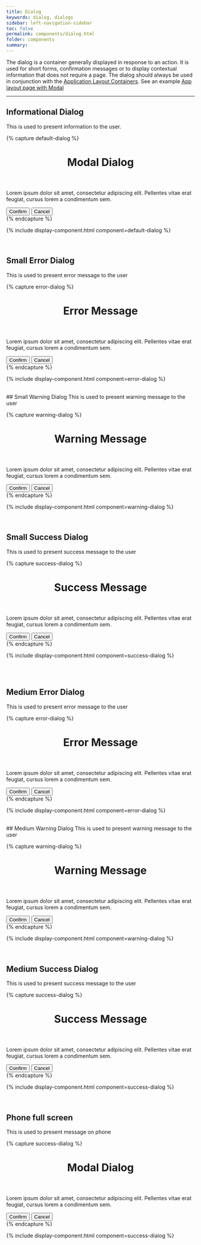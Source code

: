 ```yaml
---
title: Dialog
keywords: dialog, dialogs
sidebar: left-navigation-sidebar
toc: false
permalink: components/dialog.html
folder: components
summary:
---
```


The dialog is a container generally displayed in response to an action. It is used for short forms, confirmation messages or to display contextual information that does not require a page. The dialog should always be used in conjunction with the [Application Layout Containers](/layouts/application-layout.html#application-with-ui-overlay). See an example [App layout page with Modal](/demo-pages/modal-overlay-demo-page.html)

<hr/>

## Informational Dialog
This is used to present information to the user.

{% capture default-dialog %}
<div class="modal-demo-bg">
<div class="fd-dialog--small" role="dialog">
  <div class="fd-dialog__content" role="document">
      <header class="fd-dialog__header">
          <h1 class="fd-dialog__title sap-icon--message">Modal Dialog</h1>
      </header>
    <div class="fd-dialog__body">
            <p>Lorem ipsum dolor sit amet, consectetur adipiscing elit. Pellentes vitae erat feugiat, cursus lorem a condimentum sem.</p>
    </div>
    <footer class="fd-dialog__footer">
        <div class="fd-dialog__actions">
         <button class=" fd-button--emphasized">Confirm</button>
          <button class=" fd-button--secondary">Cancel</button>
        </div>
    </footer>
  </div>

</div>
</div>
{% endcapture %}

{% include display-component.html component=default-dialog %}

<br/>

## Small Error Dialog
This is used to present error message to the user 

{% capture error-dialog %}
<div class="modal-demo-bg">
<div class="fd-dialog--small" role="dialog">
  <div class="fd-dialog__content" role="document">
      <header class="fd-dialog__header-error">
          <h1 class="fd-dialog__title sap-icon--message-error">Error Message</h1>
      </header>
    <div class="fd-dialog__body">
            <p>Lorem ipsum dolor sit amet, consectetur adipiscing elit. Pellentes vitae erat feugiat, cursus lorem a condimentum sem.</p>
    </div>
    <footer class="fd-dialog__footer">
        <div class="fd-dialog__actions">
         <button class=" fd-button--emphasized">Confirm</button>
          <button class=" fd-button--secondary">Cancel</button>
        </div>
    </footer>
  </div>

</div>
</div>
{% endcapture %}

{% include display-component.html component=error-dialog %}

<br/>
## Small Warning Dialog
This is used to present warning message to the user 

{% capture warning-dialog %}
<div class="modal-demo-bg">
<div class="fd-dialog--small" role="dialog">
  <div class="fd-dialog__content" role="document">
      <header class="fd-dialog__header-warning">
          <h1 class="fd-dialog__title sap-icon--message-warning">Warning Message</h1>
      </header>
    <div class="fd-dialog__body">
            <p>Lorem ipsum dolor sit amet, consectetur adipiscing elit. Pellentes vitae erat feugiat, cursus lorem a condimentum sem.</p>
    </div>
    <footer class="fd-dialog__footer">
        <div class="fd-dialog__actions">
         <button class=" fd-button--emphasized">Confirm</button>
          <button class=" fd-button--secondary">Cancel</button>
        </div>
    </footer>
  </div>

</div>
</div>
{% endcapture %}

{% include display-component.html component=warning-dialog %}

<br/>

## Small Success Dialog
This is used to present success message to the user 

{% capture success-dialog %}
<div class="modal-demo-bg">
<div class="fd-dialog--small" role="dialog">
  <div class="fd-dialog__content" role="document">
      <header class="fd-dialog__header-success">
          <h1 class="fd-dialog__title sap-icon--message-success">Success Message</h1>
      </header>
    <div class="fd-dialog__body">
            <p>Lorem ipsum dolor sit amet, consectetur adipiscing elit. Pellentes vitae erat feugiat, cursus lorem a condimentum sem.</p>
    </div>
    <footer class="fd-dialog__footer">
        <div class="fd-dialog__actions">
         <button class=" fd-button--emphasized">Confirm</button>
          <button class=" fd-button--secondary">Cancel</button>
        </div>
    </footer>
  </div>

</div>
</div>
{% endcapture %}

{% include display-component.html component=success-dialog %}

<br/>

<br/>

## Medium Error Dialog
This is used to present error message to the user 

{% capture error-dialog %}
<div class="modal-demo-bg">
<div class="fd-dialog--medium" role="dialog">
  <div class="fd-dialog__content" role="document">
      <header class="fd-dialog__header-error">
          <h1 class="fd-dialog__title sap-icon--message-error">Error Message</h1>
      </header>
    <div class="fd-dialog__body">
            <p>Lorem ipsum dolor sit amet, consectetur adipiscing elit. Pellentes vitae erat feugiat, cursus lorem a condimentum sem.</p>
    </div>
    <footer class="fd-dialog__footer">
        <div class="fd-dialog__actions">
         <button class=" fd-button--emphasized">Confirm</button>
          <button class=" fd-button--secondary">Cancel</button>
        </div>
    </footer>
  </div>

</div>
</div>
{% endcapture %}

{% include display-component.html component=error-dialog %}

<br/>
## Medium Warning Dialog
This is used to present warning message to the user 

{% capture warning-dialog %}
<div class="modal-demo-bg">
<div class="fd-dialog--medium" role="dialog">
  <div class="fd-dialog__content" role="document">
      <header class="fd-dialog__header-warning">
          <h1 class="fd-dialog__title sap-icon--message-warning">Warning Message</h1>
      </header>
    <div class="fd-dialog__body">
            <p>Lorem ipsum dolor sit amet, consectetur adipiscing elit. Pellentes vitae erat feugiat, cursus lorem a condimentum sem.</p>
    </div>
    <footer class="fd-dialog__footer">
        <div class="fd-dialog__actions">
         <button class=" fd-button--emphasized">Confirm</button>
          <button class=" fd-button--secondary">Cancel</button>
        </div>
    </footer>
  </div>

</div>
</div>
{% endcapture %}

{% include display-component.html component=warning-dialog %}

<br/>

## Medium Success Dialog
This is used to present success message to the user 

{% capture success-dialog %}
<div class="modal-demo-bg">
<div class="fd-dialog--medium" role="dialog">
  <div class="fd-dialog__content" role="document">
      <header class="fd-dialog__header-success">
          <h1 class="fd-dialog__title sap-icon--message-success">Success Message</h1>
      </header>
    <div class="fd-dialog__body">
            <p>Lorem ipsum dolor sit amet, consectetur adipiscing elit. Pellentes vitae erat feugiat, cursus lorem a condimentum sem.</p>
    </div>
    <footer class="fd-dialog__footer">
        <div class="fd-dialog__actions">
         <button class=" fd-button--emphasized">Confirm</button>
          <button class=" fd-button--secondary">Cancel</button>
        </div>
    </footer>
  </div>

</div>
</div>
{% endcapture %}

{% include display-component.html component=success-dialog %}

<br/>

## Phone full screen
This is used to present message on phone

{% capture success-dialog %}
<div class="modal-demo-bg">
<div class="fd-dialog--phone" role="dialog">
  <div class="fd-dialog__content" role="document">
      <header class="fd-dialog__header">
          <h1 class="fd-dialog__title">Modal Dialog</h1>
      </header>
    <div class="fd-dialog__body">
            <p>Lorem ipsum dolor sit amet, consectetur adipiscing elit. Pellentes vitae erat feugiat, cursus lorem a condimentum sem.</p>
    </div>
    <footer class="fd-dialog__footer">
        <div class="fd-dialog__actions">
         <button class=" fd-button--emphasized">Confirm</button>
          <button class=" fd-button--secondary">Cancel</button>
        </div>
    </footer>
  </div>

</div>
</div>
{% endcapture %}

{% include display-component.html component=success-dialog %}

